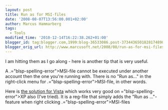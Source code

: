```yaml
---
layout: post
title: Run as for MSI-files
date: '2008-08-07T13:56:00.001+02:00'
author: Marcus Hammarberg
tags:
  - Tools
modified_time: '2010-12-14T16:22:38.262+01:00'
blogger_id: tag:blogger.com,1999:blog-36533086.post-3734436501828174890
blogger_orig_url: http://www.marcusoft.net/2008/08/run-as-for-msi-files.html
---
```


I am
hitting them as I go along - here is another tip that is very useful.

A .<span>="blsp-spelling-error">MSI</span>-file cannot be executed under
another account then the one you're running with. There is no "Run
as..." in the right-click menu for .<span>="blsp-spelling-error">MSI</span>-file, in other words.

Here is [the solution for
Vista](http://juice.altiris.com/download/1382/msi-run-as-administrator-context-menu-for-vista)
which works very good on <span>="blsp-spelling-error">XP</span> also (I've tried). It is a
reg-file that simply adds the "Run as ..."-feature when right clicking
.<span>="blsp-spelling-error">MSI</span>-files
